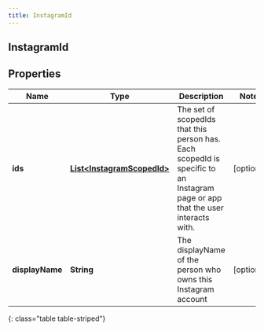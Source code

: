```yaml
---
title: InstagramId
---
```

## InstagramId


## Properties

| Name | Type | Description | Notes |
| ------------ | ------------- | ------------- | ------------- |
| **ids** | <!----><!---->[**List&lt;InstagramScopedId&gt;**](InstagramScopedId.html)<!----> | The set of scopedIds that this person has. Each scopedId is specific to an Instagram page or app that the user interacts with. |  [optional] |
| **displayName** | <!----><!---->**String**<!----> | The displayName of the person who owns this Instagram account |  [optional] |
{: class="table table-striped"}



